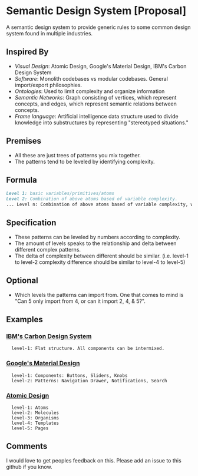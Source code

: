 # Semantic Design System [Proposal]

A semantic design system to provide generic rules to some common design system found in multiple industries.

## Inspired By

* *Visual Design*: Atomic Design, Google's Material Design, IBM's Carbon Design System
* *Software*: Monolith codebases vs modular codebases. General import/export philosophies.
* *Ontologies*: Used to limit complexity and organize information
* *Semantic Networks*: Graph consisting of vertices, which represent concepts, and edges, which represent semantic relations between concepts.
* *Frame language*: Artificial intelligence data structure used to divide knowledge into substructures by representing "stereotyped situations."

## Premises

* All these are just trees of patterns you mix together.
* The patterns tend to be leveled by identifying complexity.

## Formula

```markdown
Level 1: basic variables/primitives/atoms
Level 2: Combination of above atoms based of variable complexity.
... Level n: Combination of above atoms based of variable complexity, with amount of levels accounting for the delta in complexity.
```

## Specification

* These patterns can be leveled by numbers according to complexity.
* The amount of levels speaks to the relationship and delta between different complex patterns.
* The delta of complexity between different should be similar. (i.e. level-1 to level-2 complexity difference should be similar to level-4 to level-5)

## Optional

* Which levels the patterns can import from. One that comes to mind is "Can 5 only import from 4, or can it import 2, 4, & 5?".

## Examples

### [IBM's Carbon Design System](http://carbondesignsystem.com/)

```
  level-1: Flat structure. All components can be intermixed.
```

### [Google's Material Design](https://material.io)

```
  level-1: Components: Buttons, Sliders, Knobs
  level-2: Patterns: Navigation Drawer, Notifications, Search
```

### [Atomic Design](http://bradfrost.com/blog/post/atomic-web-design/)
```
  level-1: Atoms
  level-2: Molecules
  level-3: Organisms
  level-4: Templates
  level-5: Pages
```

## Comments

I would love to get peoples feedback on this. Please add an issue to this github if you know.
